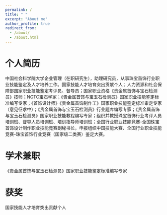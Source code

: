 ```yaml
---
permalink: /
title: " "
excerpt: "About me"
author_profile: true
redirect_from: 
  - /about/
  - /about.html
---
```


个人简历
======
中国社会科学院大学企业管理（在职研究生），助理研究员，从事珠宝首饰行业职业技能鉴定及人才培养工作。国家技能人才培育突出贡献个人；人力资源和社会保障部国家职业技能鉴定考评员、督导员；国家职业资格《贵金属首饰与宝石检测员》技师；NGTC宝石学家；《贵金属首饰与宝玉石检测员》国家职业技能鉴定标准编写专家；《首饰设计师》《贵金属首饰制作工》国家职业技能鉴定标准审定专家（意见征求中）；《贵金属首饰与宝玉石检测员》行业题库编写专家；《贵金属首饰与宝玉石检测员》国家职业技能教程编写专家；组织并教授珠宝首饰行业考评人员培训班、督导人员培训班、培训指导师培训班；全国行业职业技能竞赛-全国珠宝首饰设计制作职业技能竞赛副秘书长，申报组织中国技能大赛、全国行业职业技能竞赛-珠宝首饰行业竞赛（国家级二类赛）鉴定大赛。

学术兼职
======
《贵金属首饰与宝玉石检测员》国家职业技能鉴定标准编写专家

获奖
======
国家技能人才培育突出贡献个人








